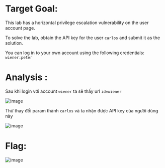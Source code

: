 # Target Goal: 

This lab has a horizontal privilege escalation vulnerability on the user account page.

To solve the lab, obtain the API key for the user `carlos` and submit it as the solution.

You can log in to your own account using the following credentials: `wiener:peter`

# Analysis : 

Sau khi login với account `wiener` ta sẽ thấy url `id=wiener`

![image](https://github.com/user-attachments/assets/c3465d20-f59f-4db3-9ae0-3812b1341b73)

Thử thay đổi param thành `carlos` và ta nhận được API key của người dùng này

![image](https://github.com/user-attachments/assets/3f3f8031-e346-4fc3-9b9a-658e8c2e894a)

# Flag:

![image](https://github.com/user-attachments/assets/e86834da-2390-4a80-bd5f-a488bdb2e9e9)

